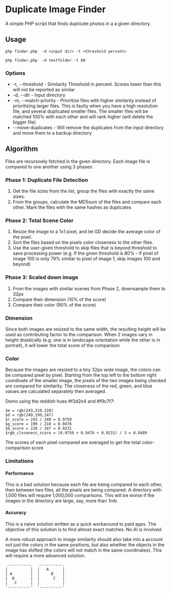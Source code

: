 # Duplicate Image Finder
A simple PHP script that finds duplicate photos in a a given directory. 

## Usage

```
php finder.php  -d <input dir> -t <threshold percent>

php finder.php  -d testfolder -t 60
```

### Options
* -t, --threshold - Similarity Threshold in percent. Scores lower than this will not be reported as similar
* -d, --dir - Input directory
* -m, --match-priority - Prioritize files with higher similarity instead of prioritizing larger files. This is faulty when you have a high resolution file, and several duplicated smaller files. The smaller files will be matched 100% with each other and will rank higher (will delete the bigger file)
* --move-duplicates - Will remove the duplicates from the input directory and move them to a backup directory

## Algorithm
Files are recursively fetched in the given directory. Each image file is compared to one another using 3 phases:

### Phase 1: Duplicate File Detection
1. Get the file sizes from the list, group the files with exactly the same sizes.
2. From the groups, calculate the MD5sum of the files and compare each other. Mark the files with the same hashes as duplicates

### Phase 2: Total Scene Color
1. Resize the image to a 1x1 pixel, and let GD decide the average color of the pixel.
2. Sort the files based on the pixels color closeness to the other files.
3. Use the user-given threshold to skip files that is beyond threshold to save processing power (e.g. If the given threshold is 80% - if pixel of image 100 is only 79% similar to pixel of image 1, skip images 100 and beyond)

### Phase 3: Scaled down image
1. From the images with similar scenes from Phase 2, downsample them to 32px
1. Compare their dimension (10% of the score)
2. Compare their color (90% of the score)

### Dimension
Since both images are resized to the same width, the resulting height will be used as contributing factor to the comparison. When 2 images vary in height drastically (e.g. one is in landscape orientation while the other is in portrait), it will lower the total score of the comparison

### Color
Because the images are resized to a tiny 32px wide image, the colors can be compared pixel by pixel. Starting from the top left to the bottom right coordinate of the smaller image, the pixels of the two images being checked are compared for similarity. The closeness of the red, green, and blue values are calculated separately then averaged.

Demo using the reddish hues #f3d2e4 and #f9c7f7:

```
$e = rgb(243,210,228)
$d = rgb(249,199,247)
$r_score = 243 / 249 = 0.9759
$g_score = 199 / 210 = 0.9476
$b_score = 228 / 247 = 0.9231
$rgb_closeness_score = (0.9759 + 0.9476 + 0.9231) / 3 = 0.9489
```

The scores of each pixel compared are averaged to get the total color-comparison score

### Limitations

#### Performance
This is a bad solution because each file are being compared to each other,
then between two files, all the pixels are being compared. A directory with 1,000 files will require 1,000,000 comparisons. 
This will be worse if the images in the directory are large, say, more than 1mb.

#### Accuracy
This is a naïve solution written as a quick workaround to paid apps. The objective of this solution is to find almost exact matches. No AI is involved.

A more robust approach to image similarity should also take into a account not just the colors in the same positions, but also whether the objects in the image has shifted (the colors will not match in the same coordinates). This will require a more advanced solution.

```
.----------.  .----------.
|          |  |   A      |
| A        |  |     B    |
|  B       |  |      C   |
|   C      |  |          |
'----------'  '----------'
```
